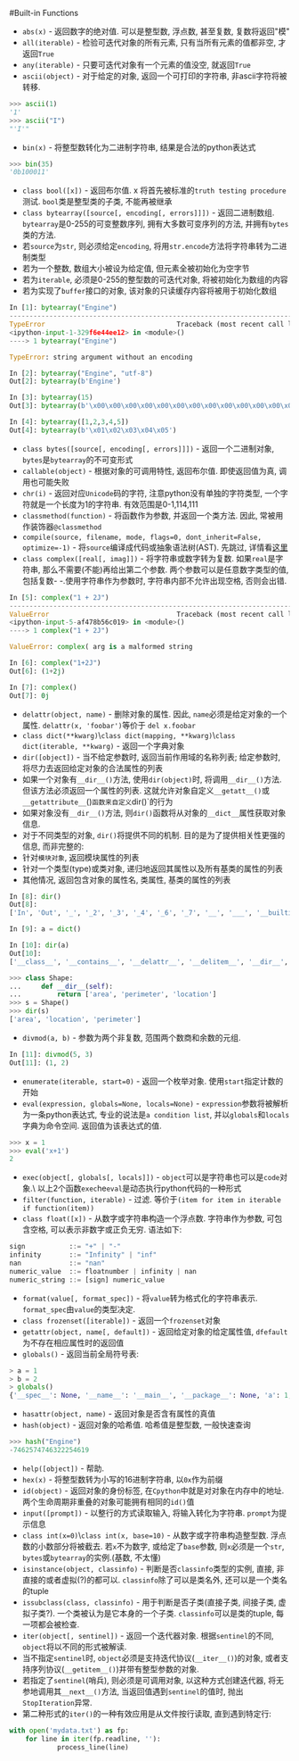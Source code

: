 #Built-in Functions

- `abs(x)` - 返回数字的绝对值. 可以是整型数, 浮点数, 甚至复数, 复数将返回"模"
- `all(iterable)` - 检验可迭代对象的所有元素, 只有当所有元素的值都非空, 才返回`True`
- `any(iterable)` - 只要可迭代对象有一个元素的值没空, 就返回`True`
- `ascii(object)` - 对于给定的对象, 返回一个可打印的字符串, 非ascii字符将被转移.

```python
>>> ascii(1)
'1'
>>> ascii("I")
"'I'"
```

- `bin(x)` - 将整型数转化为二进制字符串, 结果是合法的python表达式

```python
>>> bin(35)
'0b100011'
```

- `class bool([x])` - 返回布尔值. x 将首先被标准的`truth testing procedure`测试. `bool`类是整型类的子类, 不能再被继承
- `class bytearray([source[, encoding[, errors]]])` - 返回二进制数组. `bytearray`是0-255的可变整数序列, 拥有大多数可变序列的方法, 并拥有`bytes`类的方法.
 - 若`source`为`str`, 则必须给定`encoding`, 将用`str.encode`方法将字符串转为二进制类型
 - 若为一个整数, 数组大小被设为给定值, 但元素全被初始化为空字节
 - 若为`iterable`, 必须是0-255的整型数的可迭代对象, 将被初始化为数组的内容
 - 若为实现了`buffer`接口的对象, 该对象的只读缓存内容将被用于初始化数组

```python
In [1]: bytearray("Engine")
---------------------------------------------------------------------------
TypeError                                 Traceback (most recent call last)
<ipython-input-1-329f6e44ee12> in <module>()
----> 1 bytearray("Engine")

TypeError: string argument without an encoding

In [2]: bytearray("Engine", "utf-8")
Out[2]: bytearray(b'Engine')

In [3]: bytearray(15)
Out[3]: bytearray(b'\x00\x00\x00\x00\x00\x00\x00\x00\x00\x00\x00\x00\x00\x00\x00')

In [4]: bytearray([1,2,3,4,5])
Out[4]: bytearray(b'\x01\x02\x03\x04\x05')
```

- `class bytes([source[, encoding[, errors]]])` - 返回一个二进制对象, `bytes`是`bytearray`的不可变形式
- `callable(object)` - 根据对象的可调用特性, 返回布尔值. 即使返回值为真, 调用也可能失败
- `chr(i)` - 返回对应`Unicode`码的字符, 注意python没有单独的字符类型, 一个字符就是一个长度为1的字符串. 有效范围是0-1,114,111
- `classmethod(function)` - 将函数作为参数, 并返回一个类方法. 因此, 常被用作装饰器`@classmethod`
- `compile(source, filename, mode, flags=0, dont_inherit=False, optimize=-1)` - 将`source`编译成代码或抽象语法树(AST). 先跳过, 详情看[这里](https://docs.python.org/3/library/functions.html#compile)
- `class complex([real[, imag]])` - 将字符串或数字转为复数. 如果`real`是字符串, 那么不需要(不能)再给出第二个参数. 两个参数可以是任意数字类型的值, 包括复数- -.使用字符串作为参数时, 字符串内部不允许出现空格, 否则会出错.

```python
In [5]: complex("1 + 2J")
---------------------------------------------------------------------------
ValueError                                Traceback (most recent call last)
<ipython-input-5-af478b56c019> in <module>()
----> 1 complex("1 + 2J")

ValueError: complex( arg is a malformed string

In [6]: complex("1+2J")
Out[6]: (1+2j)

In [7]: complex()
Out[7]: 0j
```

- `delattr(object, name)` - 删除对象的属性. 因此, `name`必须是给定对象的一个属性. `delattr(x, 'foobar')`等价于 `del x.foobar`
- `class dict(**kwarg)`\\`class dict(mapping, **kwarg)`\\`class dict(iterable, **kwarg)` - 返回一个字典对象
- `dir([object])` - 当不给定参数时, 返回当前作用域的名称列表; 给定参数时, 将尽力去返回给定对象的合法属性的列表
 - 如果一个对象有`__dir__()`方法, 使用`dir(object)`时, 将调用`__dir__()`方法. 但该方法必须返回一个属性的列表. 这就允许对象自定义`__getatt__()`或`__getattribute__`()`函数来自定义`dir()`的行为
 - 如果对象没有`__dir__()`方法, 则`dir()`函数将从对象的`__dict__`属性获取对象信息.
 - 对于不同类型的对象, `dir()`将提供不同的机制. 目的是为了提供相关性更强的信息, 而非完整的:
  - 针对`模块对象`, 返回模块属性的列表
  - 针对一个类型(type)或类对象, 递归地返回其属性以及所有基类的属性的列表
  - 其他情况, 返回包含对象的属性名, 类属性, 基类的属性的列表

```python
In [8]: dir()
Out[8]:
['In', 'Out', '_', '_2', '_3', '_4', '_6', '_7', '__', '___', '__builtin__', '__builtins__', '__doc__', '__loader__', '__name__', '__package__', '__spec__', '_dh', '_i', '_i1', '_i2', '_i3', '_i4', '_i5', '_i6', '_i7', '_i8', '_ih', '_ii', '_iii', '_oh', '_sh', 'exit', 'get_ipython', 'quit']

In [9]: a = dict()

In [10]: dir(a)
Out[10]:
['__class__', '__contains__', '__delattr__', '__delitem__', '__dir__', '__doc__', '__eq__', '__format__', '__ge__', '__getattribute__', '__getitem__', '__gt__', '__hash__', '__init__', '__iter__', '__le__', '__len__', '__lt__', '__ne__', '__new__', '__reduce__', '__reduce_ex__', '__repr__', '__setattr__', '__setitem__', '__sizeof__', '__str__', '__subclasshook__', 'clear', 'copy', 'fromkeys', 'get', 'items', 'keys', 'pop', 'popitem', 'setdefault', 'update', 'values']
```

```python
>>> class Shape:
...     def __dir__(self):
...         return ['area', 'perimeter', 'location']
>>> s = Shape()
>>> dir(s)
['area', 'location', 'perimeter']
```

- `divmod(a, b)` - 参数为两个非复数, 范围两个数商和余数的元组.

```python
In [11]: divmod(5, 3)
Out[11]: (1, 2)
```

- `enumerate(iterable, start=0)` - 返回一个枚举对象. 使用`start`指定计数的开始
- `eval(expression, globals=None, locals=None)` - `expression`参数将被解析为一条python表达式, 专业的说法是`a condition list`, 并以`globals`和`locals`字典为命令空间. 返回值为该表达式的值.

```python
>>> x = 1
>>> eval('x+1')
2
```

- `exec(object[, globals[, locals]])` - `object`可以是字符串也可以是`code`对象.\\
以上2个函数`exec`he`eval`是动态执行python代码的一种形式
- `filter(function, iterable)` - 过滤. 等价于`(item for item in iterable if function(item))`
- `class float([x])` - 从数字或字符串构造一个浮点数. 字符串作为参数, 可包含空格,  可以表示非数字或正负无穷. 语法如下:

```python
sign           ::= "+" | "-"
infinity       ::= "Infinity" | "inf"
nan            ::= "nan"
numeric_value  ::= floatnumber | infinity | nan
numeric_string ::= [sign] numeric_value
```

- `format(value[, format_spec])` - 将`value`转为格式化的字符串表示. `format_spec`由`value`的类型决定.
- `class frozenset([iterable])` - 返回一个`frozenset`对象
- `getattr(object, name[, default])` - 返回给定对象的给定属性值, `dfefault`为不存在相应属性时的返回值
- `globals()` - 返回当前全局符号表:

```python
> a = 1
> b = 2
> globals()
{'__spec__': None, '__name__': '__main__', '__package__': None, 'a': 1, '__builtins__': <module 'builtins' (built-in)>, '__doc__': None, 'b': 2, '__loader__': <class '_frozen_importlib.BuiltinImporter'>}
```

- `hasattr(object, name)` - 返回对象是否含有属性的真值
- `hash(object)` - 返回对象的哈希值.  哈希值是整型数, 一般快速查询

```python
>>> hash("Engine")
-7462574746322254619
```

- `help([object])` - 帮助.
- `hex(x)` - 将整型数转为小写的16进制字符串, 以`0x`作为前缀
- `id(object)` - 返回对象的身份标签, 在`Cpython`中就是对对象在内存中的地址. 两个生命周期非重叠的对象可能拥有相同的`id()`值
- `input([prompt])` - 以整行的方式读取输入, 将输入转化为字符串. `prompt`为提示信息
- `class int(x=0)`\\`class int(x, base=10)` - 从数字或字符串构造整型数. 浮点数的小数部分将被截去. 若`x`不为数字, 或给定了`base`参数, 则`x`必须是一个`str`, `bytes`或`bytearray`的实例.(基数, 不太懂)
- `isinstance(object, classinfo)` - 判断是否`classinfo`类型的实例, 直接, 非直接的或者虚拟(?)的都可以. `classinfo`除了可以是类名外, 还可以是一个类名的tuple
- `issubclass(class, classinfo)` - 用于判断是否子类(直接子类, 间接子类, 虚拟子类?). 一个类被认为是它本身的一个子类. `classinfo`可以是类的tuple, 每一项都会被检查.
- `iter(object[, sentinel])` - 返回一个迭代器对象. 根据`sentinel`的不同, `object`将以不同的形式被解读.
 - 当不指定`sentinel`时, `object`必须是支持迭代协议(`__iter__()`)的对象, 或者支持序列协议(`__getitem__()`)并带有整型参数的对象.
 - 若指定了`sentinel`(哨兵), 则必须是可调用对象, 以这种方式创建迭代器, 将无参地调用其`__next__()`方法, 当返回值遇到`sentinel`的值时, 抛出`StopIteration`异常.
 - 第二种形式的`iter()`的一种有效应用是从文件按行读取, 直到遇到特定行:

```python
with open('mydata.txt') as fp:
    for line in iter(fp.readline, ''):
            process_line(line)
```
